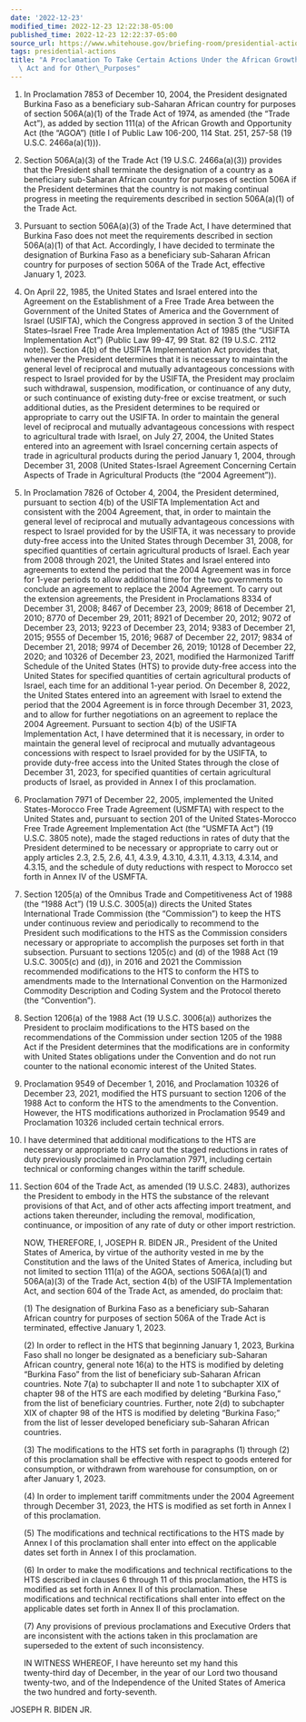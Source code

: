 ```yaml
---
date: '2022-12-23'
modified_time: 2022-12-23 12:22:38-05:00
published_time: 2022-12-23 12:22:37-05:00
source_url: https://www.whitehouse.gov/briefing-room/presidential-actions/2022/12/23/a-proclamation-to-take-certain-actions-under-the-african-growth-and-opportunity-act-and-for-other-purposes/
tags: presidential-actions
title: "A Proclamation To Take Certain Actions Under the African Growth and Opportunity\
  \ Act and for Other\_Purposes"
---
```

 
1.  In Proclamation 7853 of December 10, 2004, the President designated
    Burkina Faso as a beneficiary sub-Saharan African country for
    purposes of section 506A(a)(1) of the Trade Act of 1974, as amended
    (the “Trade Act”), as added by section 111(a) of the African Growth
    and Opportunity Act (the “AGOA”) (title I of Public Law 106-200, 114
    Stat. 251, 257-58 (19 U.S.C. 2466a(a)(1))).
2.  Section 506A(a)(3) of the Trade Act (19 U.S.C. 2466a(a)(3)) provides
    that the President shall terminate the designation of a country as a
    beneficiary sub-Saharan African country for purposes of section 506A
    if the President determines that the country is not making continual
    progress in meeting the requirements described in section 506A(a)(1)
    of the Trade Act.
3.  Pursuant to section 506A(a)(3) of the Trade Act, I have determined
    that Burkina Faso does not meet the requirements described in
    section 506A(a)(1) of that Act. Accordingly, I have decided to
    terminate the designation of Burkina Faso as a beneficiary
    sub-Saharan African country for purposes of section 506A of the
    Trade Act, effective January 1, 2023.
4.  On April 22, 1985, the United States and Israel entered into the
    Agreement on the Establishment of a Free Trade Area between the
    Government of the United States of America and the Government of
    Israel (USIFTA), which the Congress approved in section 3 of the
    United States–Israel Free Trade Area Implementation Act of 1985 (the
    “USIFTA Implementation Act”) (Public Law 99-47, 99 Stat. 82 (19
    U.S.C. 2112 note)). Section 4(b) of the USIFTA Implementation Act
    provides that, whenever the President determines that it is
    necessary to maintain the general level of reciprocal and mutually
    advantageous concessions with respect to Israel provided for by the
    USIFTA, the President may proclaim such withdrawal, suspension,
    modification, or continuance of any duty, or such continuance of
    existing duty-free or excise treatment, or such additional duties,
    as the President determines to be required or appropriate to carry
    out the USIFTA. In order to maintain the general level of reciprocal
    and mutually advantageous concessions with respect to agricultural
    trade with Israel, on July 27, 2004, the United States entered into
    an agreement with Israel concerning certain aspects of trade in
    agricultural products during the period January 1, 2004, through
    December 31, 2008 (United States-Israel Agreement Concerning Certain
    Aspects of Trade in Agricultural Products (the “2004 Agreement”)).
5.  In Proclamation 7826 of October 4, 2004, the President determined,
    pursuant to section 4(b) of the USIFTA Implementation Act and
    consistent with the 2004 Agreement, that, in order to maintain the
    general level of reciprocal and mutually advantageous concessions
    with respect to Israel provided for by the USIFTA, it was necessary
    to provide duty-free access into the United States through December
    31, 2008, for specified quantities of certain agricultural products
    of Israel. Each year from 2008 through 2021, the United States and
    Israel entered into agreements to extend the period that the 2004
    Agreement was in force for 1-year periods to allow additional time
    for the two governments to conclude an agreement to replace the 2004
    Agreement. To carry out the extension agreements, the President in
    Proclamations 8334 of December 31, 2008; 8467 of December 23, 2009;
    8618 of December 21, 2010; 8770 of December 29, 2011; 8921 of
    December 20, 2012; 9072 of December 23, 2013; 9223 of December 23,
    2014; 9383 of December 21, 2015; 9555 of December 15, 2016; 9687 of
    December 22, 2017; 9834 of December 21, 2018; 9974 of December 26,
    2019; 10128 of December 22, 2020; and 10326 of December 23, 2021,
    modified the Harmonized Tariff Schedule of the United States (HTS)
    to provide duty-free access into the United States for specified
    quantities of certain agricultural products of Israel, each time for
    an additional 1-year period. On December 8, 2022, the United States
    entered into an agreement with Israel to extend the period that the
    2004 Agreement is in force through December 31, 2023, and to allow
    for further negotiations on an agreement to replace the 2004
    Agreement. Pursuant to section 4(b) of the USIFTA Implementation
    Act, I have determined that it is necessary, in order to maintain
    the general level of reciprocal and mutually advantageous
    concessions with respect to Israel provided for by the USIFTA, to
    provide duty-free access into the United States through the close of
    December 31, 2023, for specified quantities of certain agricultural
    products of Israel, as provided in Annex I of this proclamation.
6.  Proclamation 7971 of December 22, 2005, implemented the United
    States-Morocco Free Trade Agreement (USMFTA) with respect to the
    United States and, pursuant to section 201 of the United
    States-Morocco Free Trade Agreement Implementation Act (the “USMFTA
    Act”) (19 U.S.C. 3805 note), made the staged reductions in rates of
    duty that the President determined to be necessary or appropriate to
    carry out or apply articles 2.3, 2.5, 2.6, 4.1, 4.3.9, 4.3.10,
    4.3.11, 4.3.13, 4.3.14, and 4.3.15, and the schedule of duty
    reductions with respect to Morocco set forth in Annex IV of the
    USMFTA.
7.  Section 1205(a) of the Omnibus Trade and Competitiveness Act of 1988
    (the “1988 Act”) (19 U.S.C. 3005(a)) directs the United States
    International Trade Commission (the “Commission”) to keep the HTS
    under continuous review and periodically to recommend to the
    President such modifications to the HTS as the Commission considers
    necessary or appropriate to accomplish the purposes set forth in
    that subsection. Pursuant to sections 1205(c) and (d) of the 1988
    Act (19 U.S.C. 3005(c) and (d)), in 2016 and 2021 the Commission
    recommended modifications to the HTS to conform the HTS to
    amendments made to the International Convention on the Harmonized
    Commodity Description and Coding System and the Protocol thereto
    (the “Convention”).
8.  Section 1206(a) of the 1988 Act (19 U.S.C. 3006(a)) authorizes the
    President to proclaim modifications to the HTS based on the
    recommendations of the Commission under section 1205 of the 1988 Act
    if the President determines that the modifications are in conformity
    with United States obligations under the Convention and do not run
    counter to the national economic interest of the United States.
9.  Proclamation 9549 of December 1, 2016, and Proclamation 10326 of
    December 23, 2021, modified the HTS pursuant to section 1206 of the
    1988 Act to conform the HTS to the amendments to the Convention.
    However, the HTS modifications authorized in Proclamation 9549 and
    Proclamation 10326 included certain technical errors.
10. I have determined that additional modifications to the HTS are
    necessary or appropriate to carry out the staged reductions in rates
    of duty previously proclaimed in Proclamation 7971, including
    certain technical or conforming changes within the tariff schedule.
11. Section 604 of the Trade Act, as amended (19 U.S.C. 2483),
    authorizes the President to embody in the HTS the substance of the
    relevant provisions of that Act, and of other acts affecting import
    treatment, and actions taken thereunder, including the removal,
    modification, continuance, or imposition of any rate of duty or
    other import restriction.  
      
    NOW, THEREFORE, I, JOSEPH R. BIDEN JR., President of the United
    States of America, by virtue of the authority vested in me by the
    Constitution and the laws of the United States of America, including
    but not limited to section 111(a) of the AGOA, sections 506A(a)(1)
    and 506A(a)(3) of the Trade Act, section 4(b) of the USIFTA
    Implementation Act, and section 604 of the Trade Act, as amended, do
    proclaim that:  
      
    (1) The designation of Burkina Faso as a beneficiary sub-Saharan
    African country for purposes of section 506A of the Trade Act is
    terminated, effective January 1, 2023.  
      
    (2) In order to reflect in the HTS that beginning January 1, 2023,
    Burkina Faso shall no longer be designated as a beneficiary
    sub-Saharan African country, general note 16(a) to the HTS is
    modified by deleting “Burkina Faso” from the list of beneficiary
    sub-Saharan African countries. Note 7(a) to subchapter II and note 1
    to subchapter XIX of chapter 98 of the HTS are each modified by
    deleting “Burkina Faso,” from the list of beneficiary countries.
    Further, note 2(d) to subchapter XIX of chapter 98 of the HTS is
    modified by deleting “Burkina Faso;” from the list of lesser
    developed beneficiary sub-Saharan African countries.  
      
    (3) The modifications to the HTS set forth in paragraphs (1)
    through (2) of this proclamation shall be effective with respect to
    goods entered for consumption, or withdrawn from warehouse for
    consumption, on or after January 1, 2023.  
      
    (4) In order to implement tariff commitments under the 2004
    Agreement through December 31, 2023, the HTS is modified as set
    forth in Annex I of this proclamation.  
      
    (5) The modifications and technical rectifications to the HTS made
    by Annex I of this proclamation shall enter into effect on the
    applicable dates set forth in Annex I of this proclamation.  
      
    (6) In order to make the modifications and technical rectifications
    to the HTS described in clauses 6 through 11 of this proclamation,
    the HTS is modified as set forth in Annex II of this proclamation.
    These modifications and technical rectifications shall enter into
    effect on the applicable dates set forth in Annex II of this
    proclamation.  
      
    (7) Any provisions of previous proclamations and Executive Orders
    that are inconsistent with the actions taken in this proclamation
    are superseded to the extent of such inconsistency.  
      
    IN WITNESS WHEREOF, I have hereunto set my hand this  
    twenty-third day of December, in the year of our Lord two thousand
    twenty-two, and of the Independence of the United States of America
    the two hundred and forty-seventh.

JOSEPH R. BIDEN JR.
